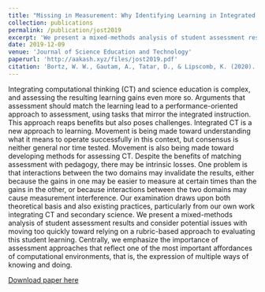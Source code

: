 ```yaml
---
title: "Missing in Measurement: Why Identifying Learning in Integrated Domains Is So Hard"
collection: publications
permalink: /publication/jost2019
excerpt: 'We present a mixed-methods analysis of student assessment results and consider potential issues with moving too quickly toward relying on a rubric-based approach to evaluating student learning in an integrated computational thinking and science classroom.'
date: 2019-12-09
venue: 'Journal of Science Education and Technology'
paperurl: 'http://aakash.xyz/files/jost2019.pdf'
citation: 'Bortz, W. W., Gautam, A., Tatar, D., & Lipscomb, K. (2020). Missing in Measurement: Why Identifying Learning in Integrated Domains Is So Hard. <i>Journal of Science Education and Technology, 29</i>(1), 121-136.'
---
```

Integrating computational thinking (CT) and science education is complex, and assessing the resulting learning gains even more so. Arguments that assessment should match the learning lead to a performance-oriented approach to assessment, using tasks that mirror the integrated instruction. This approach reaps benefits but also poses challenges. Integrated CT is a new approach to learning. Movement is being made toward understanding what it means to operate successfully in this context, but consensus is neither general nor time tested. Movement is also being made toward developing methods for assessing CT. Despite the benefits of matching assessment with pedagogy, there may be intrinsic losses. One problem is that interactions between the two domains may invalidate the results, either because the gains in one may be easier to measure at certain times than the gains in the other, or because interactions between the two domains may cause measurement interference. Our examination draws upon both theoretical basis and also existing practices, particularly from our own work integrating CT and secondary science. We present a mixed-methods analysis of student assessment results and consider potential issues with moving too quickly toward relying on a rubric-based approach to evaluating this student learning. Centrally, we emphasize the importance of assessment approaches that reflect one of the most important affordances of computational environments, that is, the expression of multiple ways of knowing and doing.

[Download paper here](http://aakash.xyz/files/jost2019.pdf)